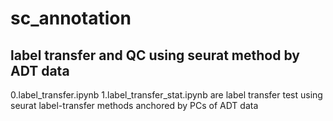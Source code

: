 # sc_annotation

## label transfer and QC using seurat method by ADT data
0.label_transfer.ipynb
1.label_transfer_stat.ipynb
are label transfer test using seurat label-transfer methods anchored by PCs of ADT data

